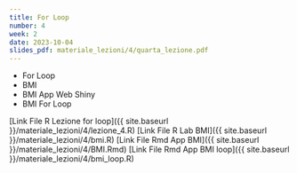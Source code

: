 ```yaml
---
title: For Loop
number: 4
week: 2
date: 2023-10-04
slides_pdf: materiale_lezioni/4/quarta_lezione.pdf
---
```


- For Loop
- BMI
- BMI App Web Shiny
- BMI For Loop

[Link File R Lezione for loop]({{ site.baseurl }}/materiale_lezioni/4/lezione_4.R)
[Link File R Lab BMI]({{ site.baseurl }}/materiale_lezioni/4/bmi.R)
[Link File Rmd App BMI]({{ site.baseurl }}/materiale_lezioni/4/BMI.Rmd)
[Link File Rmd App BMI loop]({{ site.baseurl }}/materiale_lezioni/4/bmi_loop.R)